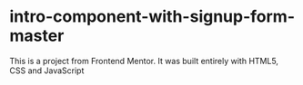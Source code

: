 # intro-component-with-signup-form-master
This is a project from Frontend Mentor. It was built entirely with HTML5, CSS and JavaScript
